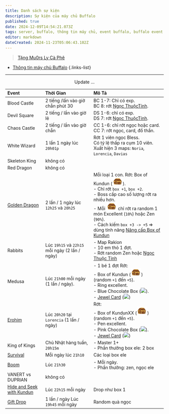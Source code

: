 ```yaml
---
title: Danh sách sự kiện
description: Sự kiện của máy chủ Buffalo
published: true
date: 2024-12-09T14:54:21.073Z
tags: server, buffalo, thông tin máy chủ, event buffalo, buffalo event
editor: markdown
dateCreated: 2024-11-23T05:06:43.102Z
---
```


> [Tặng Mu0rs Ly Cà Phê](https://mu0rs.com/ung-ho-mu-ko-reset)

- [Thông tin máy chủ Buffalo](https://wiki.mu0rs.com/vi/server/buffalo)
{.links-list}

___

<div align="center"/>

Update
...

| Event | Thời Gian | Mô Tả |
|:------|:----------|:------|
| Blood Castle | 2 tiếng /lần vào giờ chẵn phút 30 | BC 1-7: Chỉ có exp.<br>BC 8: rớt [Ngọc ThuộcTính](/vi/craft/jewel-of-elements). |
| Devil Square | 2 tiếng / lần vào giờ lẻ | DS 1-6: chỉ có exp.<br>DS 7: rớt [Ngọc ThuộcTính](/vi/craft/jewel-of-elements). |
| Chaos Castle | 2 tiếng / lần vào giờ chẵn | CC 1-6: chỉ rớt ngọc hoặc card.<br>CC 7: rớt ngọc, card, đồ thần. |
| White Wizard | 1 lần 1 ngày lúc `20h01p` |  Rớt 1 viên ngọc Bless.<br>Có tỷ lệ thấp ra cụm 10 viên.<br>Xuất hiện 3 maps: `Noria`, `Lorencia`, `Davias` |
| Skeleton King | không có | |
| Red Dragon | không có | |
| [Golden Dragon](/vi/events/invasion-of-dourados) | 2 lần / 1 ngày lúc `12h25` và `20h25` | Mỗi loại 1 con. Rớt: Box of Kundun (![box_kundun.png](/assets/box_kundun.png)).<br>- Chỉ rớt `box +1`, `box +2`.<br>- Boss cấp cao số lượng rớt ra nhiều hơn.<br>- Mỗi ![box_kundun.png](/assets/box_kundun.png) chỉ rớt ra random 1 món Excellent (`10%`) hoặc Zen (`90%`).<br>- Cách kiếm `box +3 -> +5` => dùng tính năng [Nâng cấp Box of Kundun](/vi/craft/upgrade-box-kundun) |
| Rabbits | Lúc `19h15` và `22h15` mỗi ngày (2 lần / ngày) | - Map Rakion<br>- 10 em thỏ 1 đợt.<br>- Rớt random Zen hoặc [Ngọc Thuộc Tính](/vi/craft/jewel-of-elements) |
| Medusa | Lúc `21h00` mỗi ngày (1 lần / ngày). | - 1 bé 1 đợt Rớt:<br>- Box of Kundun (![box_kundun.png](/assets/box_kundun.png)) (random `+1` đến `+5`).<br>- Ring excellent.<br>- Blue Chocolate Box (![](https://mu0rs.com/item_images/14/34.gif)).<br>- [Jewel Card](/vi/craft/jewel-card) (![](https://mu0rs.com/item_images/14/146.gif)) |
| [Erohim](/vi/monsters/erohim) | Lúc `20h20` tại `Lorencia` (1 lần / ngày) | Rớt:<br>- Box of KundunXX (![box_kundun.png](/assets/box_kundun.png)) (random `+1` đến `+5`).<br>- Pen excellent.<br>- Pink Chocolate Box (![](https://mu0rs.com/item_images/14/32.gif)).<br>- [Jewel Card](/vi/craft/jewel-card) (![](https://mu0rs.com/item_images/14/146.gif)) |
| King of Kings | Chủ Nhật hàng tuần, `20h15m` | - Master 1+<br>- Phần thưởng box ele: 2 box |
| [Survival](/vi/events/survival) | Mỗi ngày lúc `21h10` | Các loại box ele |
| [Boom](/vi/events/boom) | Lúc `21h30` | - Mỗi ngày.<br>- Phần thưởng: zen, ngọc ele | |
| VANERT vs DUPRIAN | không có | |
| [Hide and Seek with Kundun](/vi/events/hide-and-seek-with-kundun) | Lúc `22h15` mỗi ngày | Drop như box 1 |
| [Gift Drop](/vi/events/gift-drop) | 1 lần / ngày Lúc `19h45` mỗi ngày | Random quà ngọc |
